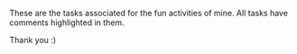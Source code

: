 

These are the tasks associated for the fun activities of mine.
All tasks have comments highlighted in them.



Thank you :)


